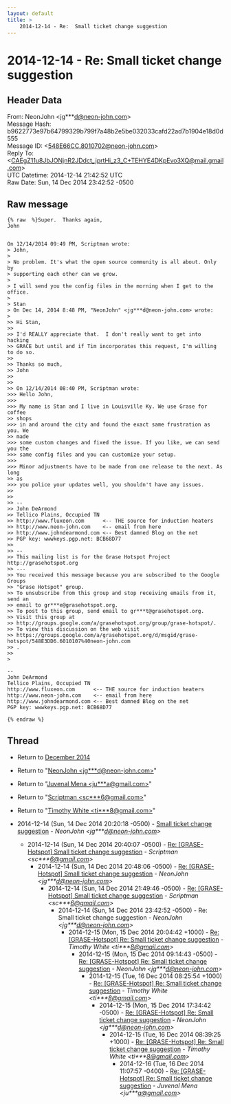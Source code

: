 ```yaml
---
layout: default
title: >
    2014-12-14 - Re:  Small ticket change suggestion
---
```


# 2014-12-14 - Re:  Small ticket change suggestion

## Header Data

From: NeonJohn \<jg***d@neon-john.com\><br>
Message Hash: b9622773e97b64799329b799f7a48b2e5be032033cafd22ad7b1904e18d0d555<br>
Message ID: \<548E66CC.8010702@neon-john.com\><br>
Reply To: \<CAEgZ11u8JbJONjnR2JDdct_jprtHi_z3_C+TEHYE4DKpEvo3XQ@mail.gmail.com\><br>
UTC Datetime: 2014-12-14 21:42:52 UTC<br>
Raw Date: Sun, 14 Dec 2014 23:42:52 -0500<br>

## Raw message

```
{% raw  %}Super.  Thanks again,
John


On 12/14/2014 09:49 PM, Scriptman wrote:
> John,
> 
> No problem. It's what the open source community is all about. Only by
> supporting each other can we grow.
> 
> I will send you the config files in the morning when I get to the office.
> 
> Stan
> On Dec 14, 2014 8:48 PM, "NeonJohn" <jg***d@neon-john.com> wrote:
> 
>> Hi Stan,
>>
>> I'd REALLY appreciate that.  I don't really want to get into hacking
>> GRACE but until and if Tim incorporates this request, I'm willing to do so.
>>
>> Thanks so much,
>> John
>>
>>
>> On 12/14/2014 08:40 PM, Scriptman wrote:
>>> Hello John,
>>>
>>> My name is Stan and I live in Louisville Ky. We use Grase for coffee
>> shops
>>> in and around the city and found the exact same frustration as you. We
>> made
>>> some custom changes and fixed the issue. If you like, we can send you the
>>> same config files and you can customize your setup.
>>>
>>> Minor adjustments have to be made from one release to the next. As long
>> as
>>> you police your updates well, you shouldn't have any issues.
>>
>>
>> --
>> John DeArmond
>> Tellico Plains, Occupied TN
>> http://www.fluxeon.com      <-- THE source for induction heaters
>> http://www.neon-john.com    <-- email from here
>> http://www.johndearmond.com <-- Best damned Blog on the net
>> PGP key: wwwkeys.pgp.net: BCB68D77
>>
>> --
>> This mailing list is for the Grase Hotspot Project http://grasehotspot.org
>> ---
>> You received this message because you are subscribed to the Google Groups
>> "Grase Hotspot" group.
>> To unsubscribe from this group and stop receiving emails from it, send an
>> email to gr***e@grasehotspot.org.
>> To post to this group, send email to gr***t@grasehotspot.org.
>> Visit this group at
>> http://groups.google.com/a/grasehotspot.org/group/grase-hotspot/.
>> To view this discussion on the web visit
>> https://groups.google.com/a/grasehotspot.org/d/msgid/grase-hotspot/548E3DD6.6010107%40neon-john.com
>> .
>>
> 

-- 
John DeArmond
Tellico Plains, Occupied TN
http://www.fluxeon.com      <-- THE source for induction heaters
http://www.neon-john.com    <-- email from here
http://www.johndearmond.com <-- Best damned Blog on the net
PGP key: wwwkeys.pgp.net: BCB68D77

{% endraw %}
```

## Thread

+ Return to [December 2014](/archive/2014/12)

+ Return to "[NeonJohn <jg***d<span>@</span>neon-john.com>](/authors/jg___d_at_neonjohn_com)"
+ Return to "[Juvenal Mena <ju***a<span>@</span>gmail.com>](/authors/ju___a_at_gmail_com)"
+ Return to "[Scriptman <sc***6<span>@</span>gmail.com>](/authors/sc___6_at_gmail_com)"
+ Return to "[Timothy White <ti***8<span>@</span>gmail.com>](/authors/ti___8_at_gmail_com)"

+ 2014-12-14 (Sun, 14 Dec 2014 20:20:18 -0500) - [Small ticket change suggestion](/archive/2014/12/a9453666c757ce9bea85dc1a290b47ac819ffa98d47b0b51600be18f77bb3c87) - _NeonJohn \<jg***d@neon-john.com\>_
  + 2014-12-14 (Sun, 14 Dec 2014 20:40:07 -0500) - [Re: [GRASE-Hotspot] Small ticket change suggestion](/archive/2014/12/45b002f9256434775fe24cea2278b907f936df0f4d35784ca643f36bba5ab0a2) - _Scriptman \<sc***6@gmail.com\>_
    + 2014-12-14 (Sun, 14 Dec 2014 20:48:06 -0500) - [Re: [GRASE-Hotspot] Small ticket change suggestion](/archive/2014/12/2e878c2224a8e60e3f11206b4cdd59bb22360b551e854be46c358c75225c8e9d) - _NeonJohn \<jg***d@neon-john.com\>_
      + 2014-12-14 (Sun, 14 Dec 2014 21:49:46 -0500) - [Re: [GRASE-Hotspot] Small ticket change suggestion](/archive/2014/12/50b8420e1d45e29dfa05725296c180d247bd9314cd405280e356954aef385451) - _Scriptman \<sc***6@gmail.com\>_
        + 2014-12-14 (Sun, 14 Dec 2014 23:42:52 -0500) - Re:  Small ticket change suggestion - _NeonJohn \<jg***d@neon-john.com\>_
          + 2014-12-15 (Mon, 15 Dec 2014 20:04:42 +1000) - [Re: [GRASE-Hotspot] Re: Small ticket change suggestion](/archive/2014/12/a05f03017c870c1231e37be478d6bfafaed71b050eba7ef3de62e46814292b29) - _Timothy White \<ti***8@gmail.com\>_
            + 2014-12-15 (Mon, 15 Dec 2014 09:14:43 -0500) - [Re: [GRASE-Hotspot] Re: Small ticket change suggestion](/archive/2014/12/904091b5cf4382190df8846ada8d0bb95c35bd18f34fc05d8f238aa686d03951) - _NeonJohn \<jg***d@neon-john.com\>_
              + 2014-12-15 (Tue, 16 Dec 2014 08:25:54 +1000) - [Re: [GRASE-Hotspot] Re: Small ticket change suggestion](/archive/2014/12/55e282191a746f34c98e267631dd3a351d776a23c6552388118d625ca10733f9) - _Timothy White \<ti***8@gmail.com\>_
                + 2014-12-15 (Mon, 15 Dec 2014 17:34:42 -0500) - [Re: [GRASE-Hotspot] Re: Small ticket change suggestion](/archive/2014/12/462e7f1006c8b995fa8893afce83d8df23c58476e70fddba4936b0ffedfd541d) - _NeonJohn \<jg***d@neon-john.com\>_
                  + 2014-12-15 (Tue, 16 Dec 2014 08:39:25 +1000) - [Re: [GRASE-Hotspot] Re: Small ticket change suggestion](/archive/2014/12/ed3a58f60acce76eee11865cbca364ef6f7fdea45907717e4864dce7141bc726) - _Timothy White \<ti***8@gmail.com\>_
                    + 2014-12-16 (Tue, 16 Dec 2014 11:07:57 -0400) - [Re: [GRASE-Hotspot] Re: Small ticket change suggestion](/archive/2014/12/59b8ccdb6ff1f27d55273c4e9462f121c7df43fb88572d895a9e1ef29ea2e38b) - _Juvenal Mena \<ju***a@gmail.com\>_

